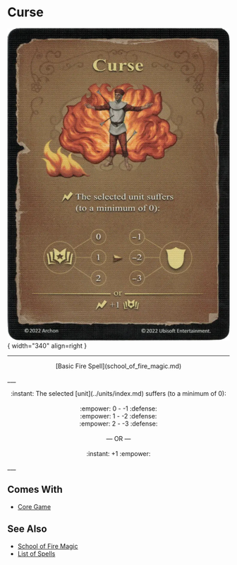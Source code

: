 # Curse

![Curse](../assets/spells-curse.webp){ width="340" align=right }

___
<p style="text-align: center;" markdown>[Basic Fire Spell](school_of_fire_magic.md)</p>
___
<p style="text-align: center;" markdown>:instant: The selected [unit](../units/index.md) suffers (to a minimum of 0):<br><br>:empower: 0 - -1 :defense:<br>:empower: 1 - -2 :defense:<br>:empower: 2 - -3 :defense:<br><br>— OR —<br><br>:instant: +1 :empower:</p>
___


## Comes With

- [Core Game](../content/core_game.md)


## See Also

- [School of Fire Magic](school_of_fire_magic.md)
- [List of Spells](index.md)
